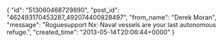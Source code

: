  {
   "id": "513060468729890",
   "post_id": "462493170453287_492074400828497",
   "from_name": "Derek Moran",
   "message": "Roguesupport Nx:  Naval vessels are your last autonomous refuge.",
   "created_time": "2013-05-14T20:06:44+0000"
 }
